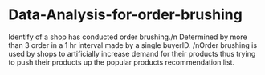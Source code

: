# Data-Analysis-for-order-brushing
Identify of a shop has conducted order brushing./n 
Determined by more than 3 order in a 1 hr interval made by a single buyerID. /nOrder brushing is used by shops to artificially increase demand for their products thus trying to push their products up the popular products recommendation list.
